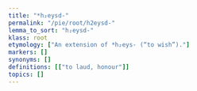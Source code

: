 ```yaml
---
title: "*h₂eysd-"
permalink: "/pie/root/h2eysd-"
lemma_to_sort: "h₂eysd-"
klass: root
etymology: ["An extension of *h₂eys- (“to wish”)."]
markers: []
synonyms: []
definitions: [["to laud, honour"]]
topics: []
---
```

